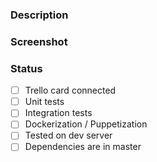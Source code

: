 ### Description

### Screenshot

### Status
- [ ] Trello card connected
- [ ] Unit tests
- [ ] Integration tests
- [ ] Dockerization / Puppetization
- [ ] Tested on dev server
- [ ] Dependencies are in master
